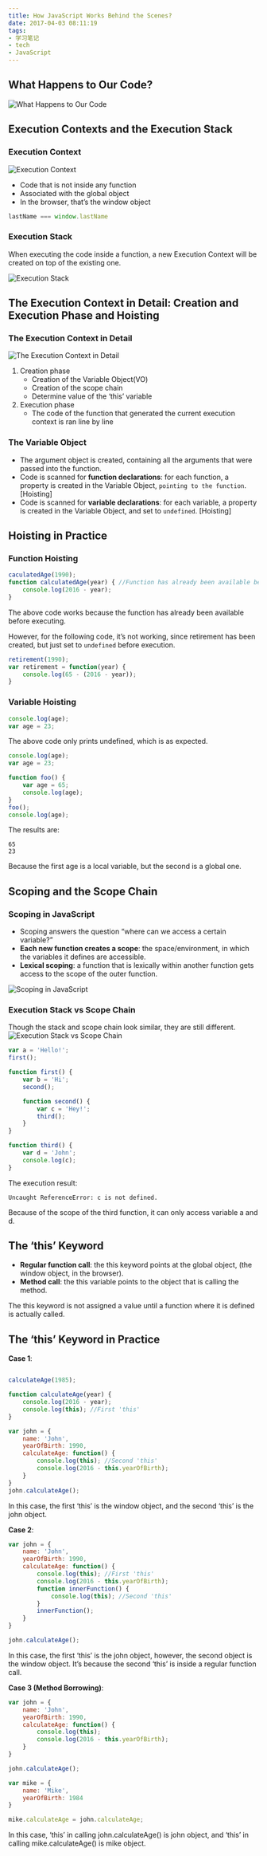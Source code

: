 ```yaml
---
title: How JavaScript Works Behind the Scenes?
date: 2017-04-03 08:11:19
tags:
- 学习笔记
- tech
- JavaScript
---
```


## What Happens to Our Code?
![What Happens to Our Code](https://lh3.googleusercontent.com/O55ygo71OcIq1ZWkeq5MmJgJvngfikY68Y2u-P3HGg4JhMIQ_Nl4WA1LwQnpnartTQjnIrbanKGdCkUy8AUdY3nzu0qhpi_P7wZ0LOn_B8GF5Ot5PvxlP6IfR-OO4eCQhUHC6-MwQH1HL7gzV2JpmNSjT-D_8yrts5VVjXuuLItm5Rfm0bslWS2jZqIGJeuXg1Nd-eojrgVbMS3nL9P0R6uEbwpKXPrGu77WoTalhjbgKM-QLzdpsB0c7y9JqLHHobxqjrHI9Wogz0Szkcu0RfnB-1HryWlzsrollu8ncuzm8t730UV8GVNnviVSjWwlgEkeGPIDF1bonP1iFNLTVK7FdWtW11xxM2cuhjhdMp-jQnZjNpHoisOxEX0Kv7v81TOPQFukptupXiC42FuklYnqrUc1wLLhekUXwJSyKAxS93lvxSvxIWSuKJR9JjbgY3ZXwnst7K6A4YXwvqXoO2U71R6btXJK0YFiNN4coUO_VdDRqqq-EddpJrOzgUpf46BUlRhZ4S0HUbgfzFUbdhpllQrFC0kWQOwuYhVRHp7MASml8l6QsQsbPE1IFJ4u20yDwmuvA9g75i339JNGPKtmpo40tTA_Way8X434_oCKlUwx2JuAeBMLIF-2RIsOA-DPPniHT2HBp6uYQr9CvfsX1xVHQwOSqQKEP9cRFQ=w1440-h558-no)

## Execution Contexts and the Execution Stack
### Execution Context
![Execution Context](https://lh3.googleusercontent.com/i7-xaGbNE0MKmlhdicghBytDi0k7AkekQBcPbc9HcXf2Lwn8cEx0Nr2UBQGlUVW1MUgzLsRt9o5KVeD7MIXPSIfEy33wWJSesaRJsJsgH6QBBKBNcl39YM75gMaT9XrQYbBDmyb4snP0d4Loz0Tpngo-BMLZ9jsVfzMTbXFww5f8PYHwFTJ7O5nB00sss588aILyLHQyps7mGpl_ZMSHL6Xkw3sWC-4Q1efkT-BGoSfkS8-swaE-Pm1AiH_5_OFThjcpobfh2pyOvDbs7Xb9sYmURhNuBBVsFSz5YUQtrb4jcL5tO6aUtQu6OYAhHVpk7Vf89JN2Iqxp7dGPIP9QPD-DOM-_mLAhvmUDWDeTMFyCQbTRweycYC-9EFlpaOcKLCuuTWQnqgynyaOFT59rO040W_-OvqnH1rIQli4TZxRGxJmTeU6EsTzUVq0t3p67AFMpEGJu-LHRB3_f7KcU-aqZOenwdIgj-6eNvWtTZzaDVOBD2O8MG8mB_Jdfh5cpruhWKDPdgYChfPyvba2PtVhgj4KRk8K-lWttQLrZexVC0OJR-sxtfZ8bCDNp4Z7TQbHI0zmKBS02sEa91ecrRr_2PnXLF3RgxR8AmxMNs-_cs2ZhFcM_tWqwkJlSdrIVLm7f1_2ZuKKnGhaCtgSOHDB1_7Sqa0SuD6n2Y_yiOw=w698-h838-no)
- Code that is not inside any function
- Associated with the global object
- In the browser, that’s the window object

```javaScript
lastName === window.lastName
```

### Execution Stack
When executing the code inside a function, a new Execution Context will be created on top of the existing one.

![Execution Stack](https://lh3.googleusercontent.com/Kslrk3U4J-QrkOX7zp3hUC2UIBxorVssUHX_ybRAUKELW8686sptO1exa9rM-87sI5A30N74aIQZh8NyCeqVQO1D469aNIbH8TwFFs1ybPcx1a0Xpg9_m84GrM3S6lkSgr3zWsN5KZrG3P34mWa_Zz_fWzz_7MFmjqsChDcrNLqazE8wkwGlbLt_bb_aaleUh26GEwCD_Wvgv5ijvPK2QwJnU6I2Wm-JMXZENdSxhPuijJD-6ve7T8MqlJ5H6Ufi1WuzXKSs-llulsMfBPkAz2LitwjGhKoPibij8ObYlgILT90EK6ZlR8qKbnCG193CJfG0EaO98UQaZ6ZHJBSDRW1C5gQEcAtYCSi5bM2RCcVFZAZV8zBEVwec4yfd0iQHlNGklpphLzwv7zPG3yhtwav9VWq-ORP0brJ2i7o3ISIKFT5IY8sO8NWNkzx9EN7jg2TEU58SSKNXatjG52l0bC-_rWuK4bXpennNZl142UzBkFGsRn6Rw89ePPQcyhlSA98gw3veq4DLjIufio3Oo6_jxdxP-MHP62W0_B5L81e8EqoNrbt_MO9XwZLJtKaamt_56_L3qe3L71mCmYVqAk0CoFLrn8qXF-_LQmRjWGNwGfOtgMlLeEKweqov4KTou7oPyZmIQ0WDyTDmK3O4rTLy3uAJXjhNMRBNqXAg0g=w1440-h805-no)

## The Execution Context in Detail: Creation and Execution Phase and Hoisting
### The Execution Context in Detail
![The Execution Context in Detail](https://lh3.googleusercontent.com/pf0WfjuVDh6ufRtT5lKLPEF0G5yAbSS_toYzm_HZh-dNcvEz8dadve0vF2j8P8ZUa7k0SIEjGHc4_qZXLPg8Yvs5Gb8QTKtKZRXgBmSdXNwASi4XUm4UmiDg4E6pVE0o2W_WoXhjeXp9tZByuTkGpTXV0Io_zR9f1gXkaszM2sAzjRkxOXN5AwoDR9NmUhkIaYa6_BF0_H7dpBlqOJO7GErgmE0-71a-mctQBR2dnRyO4nMcCB5KkYp-rNyZd-NESd8I_XMPWA1CtRpuJ9z0MNq4iXrlXt7FgmPD-iJ32Mx9xaLiwC778u_C1Os-sdVy_F65iUrtEqNXTekoQh16aVDcRF2bdPUX7Ph7WV3Bvl4M6TYg17PokRxg-YvVdT3SR4s0IcfjKCMwb49OIS3iHPFRv78qS_E8X1yv8XwXazEnqRSRSmCBk3Z_iFqPtEV5OOYo7wlMNnVBemhsZ7dMqPrpnMbJhRE5YvVp3k32gCEA5GTVtVoYXAUxcerwVQZRlonhnT6OXeDVrPXTRtqVS0nh84hx0TeLTsBzXdjkAKG0f4mBMC2_AWX0e9NeLWtTFLAIsXJl15xYGK9aiVm1d_VA2Z6D1mSB-BhPj5qpYS6zFQwWhhCD-JqbjJZG6ETL8_bpdmebNCFVNzcxk7WsR5LK8ySID_IecQJPn19TfQ=w453-h544-no)
1. Creation phase
	- Creation of the Variable Object(VO)
	- Creation of the scope chain
	- Determine value of the ‘this’ variable
2. Execution phase
	- The code of the function that generated the current execution context is ran line by line

### The Variable Object
- The argument object is created, containing all the arguments that were passed into the function.
- Code is scanned for **function declarations**: for each function, a property is created in the Variable Object, `pointing to the function`. [Hoisting]
- Code is scanned for **variable declarations**: for each variable, a property is created in the Variable Object, and set to `undefined`. [Hoisting]

## Hoisting in Practice
### Function Hoisting
```javaScript
caculatedAge(1990);
function calculatedAge(year) { //Function has already been available before executing
	console.log(2016 - year);
}
```

The above code works because the function has already been available before executing.

However, for the following code, it’s not working, since retirement has been created, but just set to ``undefined`` before execution.

```javaScript
retirement(1990);
var retirement = function(year) {
	console.log(65 - (2016 - year));
}
```

### Variable Hoisting
```javaScript
console.log(age);
var age = 23;
```

The above code only prints undefined, which is as expected.

```javaScript
console.log(age);
var age = 23;

function foo() {
	var age = 65;
	console.log(age);
}
foo();
console.log(age);
```

The results are:
```
65
23
```

Because the first age is a local variable, but the second is a global one.


## Scoping and the Scope Chain
### Scoping in JavaScript
- Scoping answers the question “where can we access a certain variable?”
- **Each new function creates a scope**: the space/environment, in which the variables it defines are accessible.
- **Lexical scoping**: a function that is lexically within another function gets access to the scope of the outer function.

![Scoping in JavaScript](https://lh3.googleusercontent.com/F4IJgAKT-DtOdIqxYEgCzS_im4MhDRX2VjF87eQkppiqA0jH2B-_ILhjtd5GmkmvOofxfcFvLvCIKOqyPJ9lkgHmYdPQvuCVHDxzUgQJKe5v81RMU_Gzbqe018Erp2Q6z9dDNwICMctzdJsYnv9YM3nLgg255Qr-6Ml9zoR1moGZjQEDTAlPFIUxioSS_GNm41KYGaBp7A03Hp745fKCPJJ6vtZ2ko0PbFfs_Imxgo8bvxwtC6wuw9IwfynWhwJHnPhyVYFL4KpmHbzWnlBVQU9du6gCElBNNQnUUOnSyYAyVNfiRPYd7ifb2Oj8KUwFl73bJqVQ1JQNhipx0qFwbDfUqSo7Z8aF9CxWLBFyPvd6lKaZyBTVcUvMAHd5J4Fp9W3mZWOopCKzrBQIrN6O4vW7peoZEgEc-027t1wpln7pQZ-4EUOTb7tRxF0qnLwcTPxzFNFjne2gLiL9oQeOG9Uta12St74BqUM9eDKFv7fvzfERLjmvVE6j4WD0LwXaWt2e_12qjU3A4l-9z4FfsGUbUlbY5M-xcPIkXSJJSEaG3s_H9TG4LB1FPrbJIvrWzB9dR0LUKMYt4W2lNRtbFQwdLjc7CNBF4Z1nv1s5m9xEOWNX5be7ZXEKgh10WMSaHF2sNOPnxuiE7y9eRjXFhMtQtNQUIxRydVum7N4dKg=w1440-h560-no)

### Execution Stack vs Scope Chain
Though the stack and scope chain look similar, they are still different.
![Execution Stack vs Scope Chain](https://lh3.googleusercontent.com/boB66Vu2o8EFG1Q8eWHzMDlCviauiFy2kX9ra0vi7TIg9-covb4qyOaz6sWgkukQlfhTl1eB-zeww6-wPd1aIhc6xdysxDFHeilC2VceCgfiPZfrhvvq7I4vErzy8kqbipEkFLRFH0w5jHseqzYpLf6dNJ5LZPNAv4FSrDSGMZ1Se1hHOP1xjfptBUqOANZjzgDqfSVNBjSzrxQIf7DJa25UUijwP24rZtxsVCU6gVO3qu1Z_KOzNsGMRKmL4SmAjW4DjtyBzCQEppanyCIJMubOtGZlQN3as2zZ2bDteFWtvJ_kKSMsRTP5Apu3W1bxEX0ABqy_POobuEsYCqKmlQyga6jt8ujUhFnpoQzJC_Gq4sdZ2-qAH4E5h48gUwFCS2HH-d1Q4zckCR4vs7C7EwGfrWVHYcaH0WUHnm43gav0xTenX_OwMKIHODWOkn76jJDdgMIHxSfIFJ_3vJPAe8sp_xp_KFQjwom9H5_s4Hk710hKjdaeyh_4mSrT2RVRZ1g5wUA2wO0d_DbKF-rlmt0qhPuO803sTzoIoPrAVcULzecG10ClbVSWhIh81IEkiZEXv-jCwuFt9UmpfjQlyTmiU7qeO1FRvUGC5294UGDtgNjCVpDbIPx8XbRsPHF2gr8ALfbkwVxIeqvamSjzzVD3eO47YX2n5tDTn1yIqg=w1440-h643-no)

```javaScript
var a = 'Hello!';
first();

function first() {
	var b = 'Hi';
	second();

	function second() {
		var c = 'Hey!';
		third();
	}
}

function third() {
	var d = 'John';
	console.log(c);
}

```

The execution result:
```log
Uncaught ReferenceError: c is not defined.
```

Because of the scope of the third function, it can only access variable a and d.

## The ‘this’ Keyword
- **Regular function call**: the this keyword points at the global object, (the window object, in the browser).
- **Method call**: the this variable points to the object that is calling the method.

The this keyword is not assigned a value until a function where it is defined is actually called.

## The ‘this’ Keyword in Practice

**Case 1**:
```javaScript

calculateAge(1985);

function calculateAge(year) {
	console.log(2016 - year);
	console.log(this); //First 'this'
}

var john = {
	name: 'John',
	yearOfBirth: 1990,
	calculateAge: function() {
		console.log(this); //Second 'this'
		console.log(2016 - this.yearOfBirth);
	}
}
john.calculateAge();
```

In this case, the first ‘this’ is the window object, and the second ‘this’ is the john object.

**Case 2**:
```javaScript
var john = {
	name: 'John',
	yearOfBirth: 1990,
	calculateAge: function() {
		console.log(this); //First 'this'
		console.log(2016 - this.yearOfBirth);
		function innerFunction() {
			console.log(this); //Second 'this'
		}
		innerFunction();
	}
}

john.calculateAge();
```

In this case, the first ‘this’ is the john object, however, the second object is  the window object. It’s because the second ‘this’ is inside a regular function call.

**Case 3 (Method Borrowing)**:
```javaScript
var john = {
	name: 'John',
	yearOfBirth: 1990,
	calculateAge: function() {
		console.log(this);
		console.log(2016 - this.yearOfBirth);
	}
}

john.calculateAge();

var mike = {
	name: 'Mike',
	yearOfBirth: 1984
}

mike.calculateAge = john.calculateAge;

```

In this case, ‘this’ in calling john.calculateAge() is john object, and ‘this’ in calling mike.calculateAge() is mike object.
